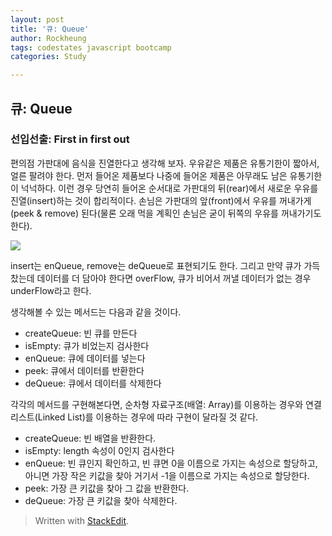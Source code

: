```yaml
---
layout: post
title: '큐: Queue'
author: Rockheung
tags: codestates javascript bootcamp
categories: Study

---
```

## 큐: Queue

### 선입선출: First in first out

편의점 가판대에 음식을 진열한다고 생각해 보자. 우유같은 제품은 유통기한이 짧아서, 얼른 팔려야 한다. 먼저 들어온 제품보다 나중에 들어온 제품은 아무래도 남은 유통기한이 넉넉하다. 이런 경우 당연히 들어온 순서대로 가판대의 뒤(rear)에서 새로운 우유를 진열(insert)하는 것이 합리적이다. 손님은 가판대의 앞(front)에서 우유를 꺼내가게(peek & remove) 된다(물론 오래 먹을 계획인 손님은 굳이 뒤쪽의 우유를 꺼내가기도 한다).

![](https://t1.daumcdn.net/cfile/tistory/2122AE3853490A611F)

insert는 enQueue, remove는 deQueue로 표현되기도 한다. 
그리고 만약 큐가 가득 찼는데 데이터를 더 담아야 한다면 overFlow, 큐가 비어서 꺼낼 데이터가 없는 경우 underFlow라고 한다. 

생각해볼 수 있는 메서드는 다음과 같을 것이다.

- createQueue: 빈 큐를 만든다
- isEmpty: 큐가 비었는지 검사한다
- enQueue: 큐에 데이터를 넣는다
- peek: 큐에서 데이터를 반환한다
- deQueue: 큐에서 데이터를 삭제한다

각각의 메서드를 구현해본다면, 순차형 자료구조(배열: Array)를 이용하는 경우와 연결리스트(Linked List)를 이용하는 경우에 따라 구현이 달라질 것 같다. 

- createQueue: 빈 배열을 반환한다.
- isEmpty: length 속성이 0인지 검사한다
- enQueue: 빈 큐인지 확인하고, 빈 큐면 0을 이름으로 가지는 속성으로 할당하고, 아니면 가장 작은 키값을 찾아 거기서 -1을 이름으로 가지는 속성으로 할당한다. 
- peek: 가장 큰 키값을 찾아 그 값을 반환한다.
- deQueue: 가장 큰 키값을 찾아 삭제한다.


> Written with [StackEdit](https://stackedit.io/).



